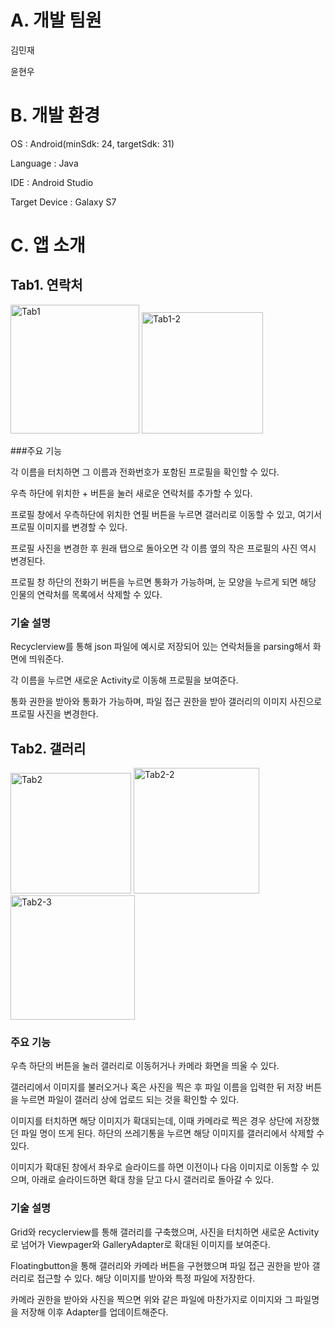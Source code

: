 # A. 개발 팀원

김민재

윤현우


# B. 개발 환경

OS : Android(minSdk: 24, targetSdk: 31)

Language : Java

IDE : Android Studio

Target Device : Galaxy S7


# C. 앱 소개


## Tab1. 연락처

<img width="206" alt="Tab1" src="https://github.com/akmj4869/App/assets/57134776/3be3c543-c348-4707-a282-ab18ac2ef275">
<img width="194" alt="Tab1-2" src="https://github.com/akmj4869/App/assets/57134776/c16891fb-704f-4c38-88d5-60dacb863a78">

###주요 기능

각 이름을 터치하면 그 이름과 전화번호가 포함된 프로필을 확인할 수 있다.

우측 하단에 위치한  + 버튼을 눌러 새로운 연락처를 추가할 수 있다.

프로필 창에서 우측하단에 위치한 연필 버튼을 누르면 갤러리로 이동할 수 있고, 여기서 프로필 이미지를 변경할 수 있다.

프로필 사진을 변경한 후 원래 탭으로 돌아오면 각 이름 옆의 작은 프로필의 사진 역시 변경된다.

프로필 창 하단의 전화기 버튼을 누르면 통화가 가능하며, 눈 모양을 누르게 되면 해당 인물의 연락처를 목록에서 삭제할 수 있다.


### 기술 설명

Recyclerview를 통해 json 파일에 예시로 저장되어 있는 연락처들을 parsing해서 화면에 띄워준다.

각 이름을 누르면 새로운 Activity로 이동해 프로필을 보여준다.

통화 권한을 받아와 통화가 가능하며, 파일 접근 권한을 받아 갤러리의 이미지 사진으로 프로필 사진을 변경한다.

## Tab2. 갤러리

<img width="193" alt="Tab2" src="https://github.com/akmj4869/App/assets/57134776/c0faa112-c6cb-4d88-a3b9-0bc843708f3c">
<img width="201" alt="Tab2-2" src="https://github.com/akmj4869/App/assets/57134776/a23319a1-c0b1-4bb7-ba86-05f95ae53d6d">
<img width="199" alt="Tab2-3" src="https://github.com/akmj4869/App/assets/57134776/374ffefd-0ef5-484d-a80d-ba6453b41e09">

### 주요 기능

우측 하단의 버튼을 눌러 갤러리로 이동허거나 카메라 화면을 띄울 수 있다. 

갤러리에서 이미지를 불러오거나 혹은 사진을 찍은 후 파일 이름을 입력한 뒤 저장 버튼을 누르면 파일이 갤러리 상에 업로드 되는 것을 확인할 수 있다.

이미지를 터치하면 해당 이미지가 확대되는데, 이때 카메라로 찍은 경우 상단에 저장했던 파일 명이 뜨게 된다. 하단의 쓰레기통을 누르면 해당 이미지를 갤러리에서 삭제할 수 있다.

이미지가 확대된 창에서 좌우로 슬라이드를 하면 이전이나 다음 이미지로 이동할 수 있으며, 아래로 슬라이드하면 확대 창을 닫고 다시 갤러리로 돌아갈 수 있다.


### 기술 설명

Grid와 recyclerview를 통해 갤러리를 구축했으며, 사진을 터치하면 새로운 Activity로 넘어가 Viewpager와 GalleryAdapter로 확대된 이미지를 보여준다.

Floatingbutton을 통해 갤러리와 카메라 버튼을 구현했으며 파일 접근 권한을 받아 갤러리로 접근할 수 있다. 해당 이미지를 받아와 특정 파일에 저장한다.

카메라 권한을 받아와 사진을 찍으면 위와 같은 파일에 마찬가지로 이미지와 그 파일명을 저장해 이후 Adapter를 업데이트해준다.
